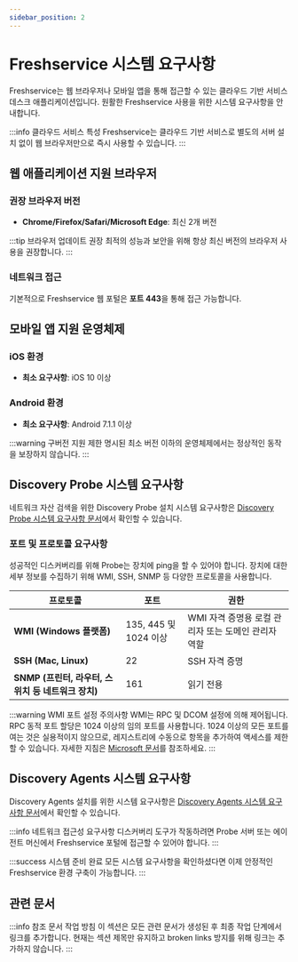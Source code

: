 ```yaml
---
sidebar_position: 2
---
```


# Freshservice 시스템 요구사항

Freshservice는 웹 브라우저나 모바일 앱을 통해 접근할 수 있는 클라우드 기반 서비스 데스크 애플리케이션입니다. 원활한 Freshservice 사용을 위한 시스템 요구사항을 안내합니다.

:::info 클라우드 서비스 특성
Freshservice는 클라우드 기반 서비스로 별도의 서버 설치 없이 웹 브라우저만으로 즉시 사용할 수 있습니다.
:::

## 웹 애플리케이션 지원 브라우저

### 권장 브라우저 버전

- **Chrome/Firefox/Safari/Microsoft Edge**: 최신 2개 버전

:::tip 브라우저 업데이트 권장
최적의 성능과 보안을 위해 항상 최신 버전의 브라우저 사용을 권장합니다.
:::

### 네트워크 접근

기본적으로 Freshservice 웹 포털은 **포트 443**을 통해 접근 가능합니다.

## 모바일 앱 지원 운영체제

### iOS 환경
- **최소 요구사항**: iOS 10 이상

### Android 환경
- **최소 요구사항**: Android 7.1.1 이상

:::warning 구버전 지원 제한
명시된 최소 버전 이하의 운영체제에서는 정상적인 동작을 보장하지 않습니다.
:::

## Discovery Probe 시스템 요구사항

네트워크 자산 검색을 위한 Discovery Probe 설치 시스템 요구사항은 [Discovery Probe 시스템 요구사항 문서](https://support.freshservice.com/support/solutions/articles/158680)에서 확인할 수 있습니다.

### 포트 및 프로토콜 요구사항

성공적인 디스커버리를 위해 Probe는 장치에 ping을 할 수 있어야 합니다. 장치에 대한 세부 정보를 수집하기 위해 WMI, SSH, SNMP 등 다양한 프로토콜을 사용합니다.

<table>
<thead>
<tr>
<th style={{ textAlign: 'center' }}>프로토콜</th>
<th style={{ textAlign: 'center' }}>포트</th>
<th style={{ textAlign: 'center' }}>권한</th>
</tr>
</thead>
<tbody>
<tr>
<td><strong>WMI (Windows 플랫폼)</strong></td>
<td>135, 445 및 1024 이상</td>
<td>WMI 자격 증명용 로컬 관리자 또는 도메인 관리자 역할</td>
</tr>
<tr>
<td><strong>SSH (Mac, Linux)</strong></td>
<td>22</td>
<td>SSH 자격 증명</td>
</tr>
<tr>
<td><strong>SNMP (프린터, 라우터, 스위치 등 네트워크 장치)</strong></td>
<td>161</td>
<td>읽기 전용</td>
</tr>
</tbody>
</table>

:::warning WMI 포트 설정 주의사항
WMI는 RPC 및 DCOM 설정에 의해 제어됩니다. RPC 동적 포트 할당은 1024 이상의 임의 포트를 사용합니다. 1024 이상의 모든 포트를 여는 것은 실용적이지 않으므로, 레지스트리에 수동으로 항목을 추가하여 액세스를 제한할 수 있습니다. 자세한 지침은 [Microsoft 문서](https://support.microsoft.com/en-us/kb/154596)를 참조하세요.
:::

## Discovery Agents 시스템 요구사항

Discovery Agents 설치를 위한 시스템 요구사항은 [Discovery Agents 시스템 요구사항 문서](https://support.freshservice.com/support/solutions/articles/200393)에서 확인할 수 있습니다.

:::info 네트워크 접근성 요구사항
디스커버리 도구가 작동하려면 Probe 서버 또는 에이전트 머신에서 Freshservice 포털에 접근할 수 있어야 합니다.
:::

:::success 시스템 준비 완료
모든 시스템 요구사항을 확인하셨다면 이제 안정적인 Freshservice 환경 구축이 가능합니다.
:::

## 관련 문서

:::info 참조 문서 작업 방침
이 섹션은 모든 관련 문서가 생성된 후 최종 작업 단계에서 링크를 추가합니다.
현재는 섹션 제목만 유지하고 broken links 방지를 위해 링크는 추가하지 않습니다.
:::

<!-- 최종 작업 시 아래 형태로 추가:
- [Freshservice 온보딩 흐름](./freshservice-onboarding-flow)
- [커스텀 메일박스 설정](./setting-up-custom-mailbox)
- [상담원 관리](./managing-agents-freshservice)
- [감사 로그 접근](./access-audit-log)
-->
